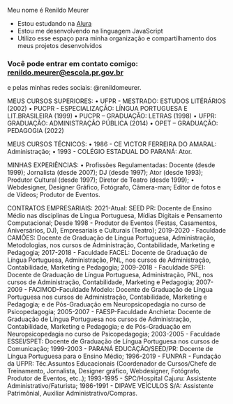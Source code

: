 Meu nome é  Renildo Meurer

- Estou estudando na [Alura](https://www.alura.com.br)
- Estou me desenvolvendo na linguagem JavaScript
- Utilizo esse espaço para minha organização e compartilhamento dos meus projetos desenvolvidos

### Você pode entrar em contato comigo: renildo.meurer@escola.pr.gov.br
e pelas minhas redes sociais: @renildomeurer.

MEUS CURSOS SUPERIORES:
• UFPR - MESTRADO: ESTUDOS LITÉRÁRIOS (2002)
• PUCPR - ESPECIALIZAÇÃO: LÍNGUA PORTUGUESA E LIT.BRASILEIRA (1999)
• PUCPR – GRADUAÇÃO: LETRAS (1998)
• UFPR: GRADUAÇÃO: ADMINISTRAÇÃO PÚBLICA (2014)
• OPET – GRADUAÇÃO: PEDAGOGIA (2022)

MEUS CURSOS TÉCNICOS:
• 1986 - CE VICTOR FERREIRA DO AMARAL: Administração;
• 1993 - COLÉGIO ESTADUAL DO PARANÁ: Ator.

MINHAS EXPERIÊNCIAS:
• Profissões Regulamentadas: Docente (desde 1999); Jornalista (desde 2007); DJ (desde 1997); Ator (desde 1993); Produtor Cultural (desde 1997); Diretor de Teatro (desde 1999); 
• Webdesigner, Designer Gráfico, Fotógrafo, Câmera-man; Editor de fotos e de Vídeos; Produtor de Eventos.

CONTRATOS EMPRESARIAIS:
2021-Atual: SEED PR: Docente de Ensino Médio nas disciplinas de Língua Portuguesa, Mídias Digitais e Pensamento Computacional;
Desde 1998 - Produtor de Eventos (Festas, Casamentos, Aniversários, DJ), Empresariais e Culturais (Teatro);
2019-2020 - Faculdade CAMÕES: Docente de Graduação de Língua Portuguesa, Administração, Metodologias, nos cursos de Administração, Contabilidade, Marketing e Pedagogia;
2017-2018 - Faculdade FACEL: Docente de Graduação de Língua Portuguesa, Administração, PNL, nos cursos de Administração, Contabilidade, Marketing e Pedagogia;
2009-2018 - Faculdade SPEI: Docente de Graduação de Língua Portuguesa, Administração, PNL, nos cursos de Administração, Contabilidade, Marketing e Pedagogia; 
2007-2009 - FACIMOD-Faculdade Modelo: Docente de Graduação de Língua Portuguesa nos cursos de Administração, Contabilidade, Marketing e Pedagogia; e de Pós-Graduação em Neuropsicopedagia no curso de Psicopedagogia;
2005-2007 - FAESP-Faculdade Anchieta: Docente de Graduação de Língua Portuguesa nos cursos de Administração, Contabilidade, Marketing e Pedagogia; e de Pós-Graduação em Neuropsicopedagia no curso de Psicopedagogia;
2003-2005 - Faculdade ESSEI/SPET: Docente de Graduação de Língua Portuguesa nos cursos de Comunicação;
1999-2003 - PARANÁ EDUCAÇÃO/SEED/PR: Docente de Língua Portuguesa para o Ensino Médio;
1996-2019 - FUNPAR - Fundação da UFPR: Téc.Assuntos Educacionais (Coordenador de Cursos/Chefe de Treinamento, Jornalista, Designer gráfico, Webdesigner, Fotógrafo, Produtor de Eventos, etc..);
1993-1995 - SPC/Hospital Cajuru: Assistente Administrativo/Faturista;
1986-1991 - DIPAVE VEÍCULOS S/A: Assistente Patrimônial, Auxiliar Administrativo/Compras.

